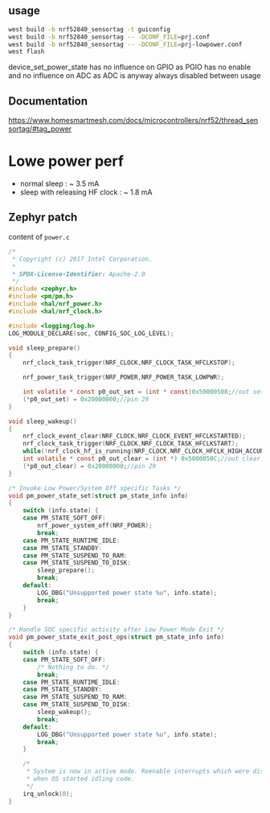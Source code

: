 ## usage
```bash
west build -b nrf52840_sensortag -t guiconfig
west build -b nrf52840_sensortag -- -DCONF_FILE=prj.conf
west build -b nrf52840_sensortag -- -DCONF_FILE=prj-lowpower.conf
west flash
```

device_set_power_state has no influence on GPIO as PGIO has no enable and no influence on ADC as ADC is anyway always disabled between usage

## Documentation
https://www.homesmartmesh.com/docs/microcontrollers/nrf52/thread_sensortag/#tag_power

# Lowe power perf
* normal sleep : ~ 3.5 mA
* sleep with releasing HF clock : ~ 1.8 mA
## Zephyr patch
content of `power.c`

```c
/*
 * Copyright (c) 2017 Intel Corporation.
 *
 * SPDX-License-Identifier: Apache-2.0
 */
#include <zephyr.h>
#include <pm/pm.h>
#include <hal/nrf_power.h>
#include <hal/nrf_clock.h>

#include <logging/log.h>
LOG_MODULE_DECLARE(soc, CONFIG_SOC_LOG_LEVEL);

void sleep_prepare()
{
	nrf_clock_task_trigger(NRF_CLOCK,NRF_CLOCK_TASK_HFCLKSTOP);

	nrf_power_task_trigger(NRF_POWER,NRF_POWER_TASK_LOWPWR);

	int volatile * const p0_out_set = (int * const)0x50000508;//out set
	(*p0_out_set) = 0x20000000;//pin 29
}

void sleep_wakeup()
{
    nrf_clock_event_clear(NRF_CLOCK,NRF_CLOCK_EVENT_HFCLKSTARTED);
    nrf_clock_task_trigger(NRF_CLOCK,NRF_CLOCK_TASK_HFCLKSTART);
	while(!nrf_clock_hf_is_running(NRF_CLOCK,NRF_CLOCK_HFCLK_HIGH_ACCURACY));
	int volatile * const p0_out_clear = (int *) 0x5000050C;//out clear
	(*p0_out_clear) = 0x20000000;//pin 29
}

/* Invoke Low Power/System Off specific Tasks */
void pm_power_state_set(struct pm_state_info info)
{
	switch (info.state) {
	case PM_STATE_SOFT_OFF:
		nrf_power_system_off(NRF_POWER);
		break;
	case PM_STATE_RUNTIME_IDLE:
	case PM_STATE_STANDBY:
	case PM_STATE_SUSPEND_TO_RAM:
	case PM_STATE_SUSPEND_TO_DISK:
		sleep_prepare();
		break;
	default:
		LOG_DBG("Unsupported power state %u", info.state);
		break;
	}
}

/* Handle SOC specific activity after Low Power Mode Exit */
void pm_power_state_exit_post_ops(struct pm_state_info info)
{
	switch (info.state) {
	case PM_STATE_SOFT_OFF:
		/* Nothing to do. */
		break;
	case PM_STATE_RUNTIME_IDLE:
	case PM_STATE_STANDBY:
	case PM_STATE_SUSPEND_TO_RAM:
	case PM_STATE_SUSPEND_TO_DISK:
		sleep_wakeup();
		break;
	default:
		LOG_DBG("Unsupported power state %u", info.state);
		break;
	}

	/*
	 * System is now in active mode. Reenable interrupts which were disabled
	 * when OS started idling code.
	 */
	irq_unlock(0);
}
```